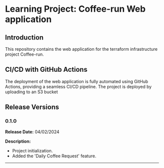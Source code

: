 # Learning Project: Coffee-run Web application

## Introduction
This repository contains the web application for the terraform infrastructure project Coffee-run.

## CI/CD with GitHub Actions
The deployment of the web application is fully automated using GitHub Actions, providing a seamless CI/CD pipeline. The project is deployed by uploading to an S3 bucket 

## Release Versions

### 0.1.0
**Release Date:** 04/02/2024

**Description:**
- Project initialization.
- Added the 'Daily Coffee Request' feature.

---